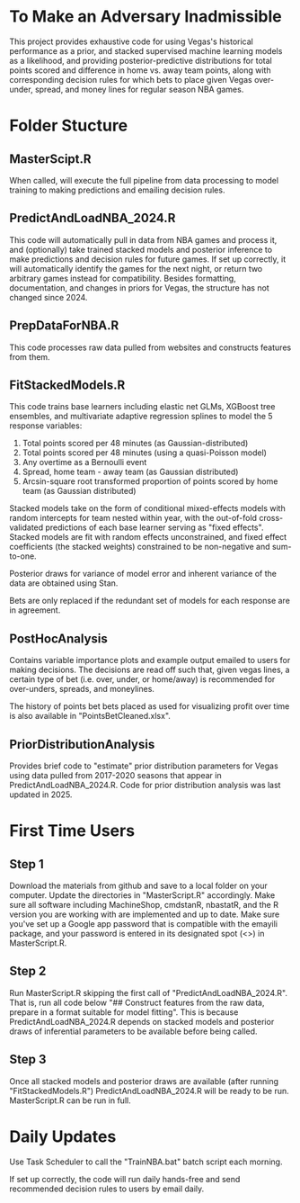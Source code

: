 # To Make an Adversary Inadmissible 
This project provides exhaustive code for using Vegas's historical performance as a prior, and stacked supervised machine learning models as a likelihood, and providing posterior-predictive distributions for total points scored and difference in home vs. away team points, along with corresponding decision rules for which bets to place given Vegas over-under, spread, and money lines for regular season NBA games.

# Folder Stucture

## MasterScipt.R 
When called, will execute the full pipeline from data processing to model training to making predictions and emailing decision rules. 

## PredictAndLoadNBA_2024.R
This code will automatically pull in data from NBA games and process it, and (optionally) take trained stacked models and posterior inference to make predictions and decision rules for future games. If set up correctly, it will automatically identify the games for the next night, or return two arbitrary games instead for compatibility. Besides formatting, documentation, and changes in priors for Vegas, the structure has not changed since 2024. 

## PrepDataForNBA.R
This code processes raw data pulled from websites and constructs features from them.

## FitStackedModels.R
This code trains base learners including elastic net GLMs, XGBoost tree ensembles, and multivariate adaptive regression splines to model the 5 response variables:
1) Total points scored per 48 minutes (as Gaussian-distributed)
2) Total points scored per 48 minutes (using a quasi-Poisson model)
3) Any overtime as a Bernoulli event 
4) Spread, home team - away team (as Gaussian distributed)
5) Arcsin-square root transformed proportion of points scored by home team (as Gaussian distributed)

Stacked models take on the form of conditional mixed-effects models with random intercepts for team nested within year, with the out-of-fold cross-validated predictions of each base learner serving as "fixed effects". Stacked models are fit with random effects unconstrained, and fixed effect coefficients (the stacked weights) constrained to be non-negative and sum-to-one.

Posterior draws for variance of model error and inherent variance of the data are obtained using Stan.

Bets are only replaced if the redundant set of models for each response are in agreement.

## PostHocAnalysis

Contains variable importance plots and example output emailed to users for making decisions. The decisions are read off such that, given vegas lines, a certain type of bet (i.e. over, under, or home/away) is recommended for over-unders, spreads, and moneylines.

The history of points bet bets placed as used for visualizing profit over time is also available in "PointsBetCleaned.xlsx". 

## PriorDistributionAnalysis

Provides brief code to "estimate" prior distribution parameters for Vegas using data pulled from 2017-2020 seasons that appear in PredictAndLoadNBA_2024.R. Code for prior distribution analysis was last updated in 2025.

# First Time Users

## Step 1
Download the materials from github and save to a local folder on your computer. Update the directories in "MasterScript.R" accordingly. Make sure all software including MachineShop, cmdstanR, nbastatR, and the R version you are working with are implemented and up to date. Make sure you've set up a Google app password that is compatible with the emayili package, and your password is entered in its designated spot (<>) in MasterScript.R. 

## Step 2
Run MasterScript.R skipping the first call of "PredictAndLoadNBA_2024.R". That is, run all code below "## Construct features from the raw data, prepare in a format suitable for model fitting". This is because PredictAndLoadNBA_2024.R depends on stacked models and posterior draws of inferential parameters to be available before being called.

## Step 3
Once all stacked models and posterior draws are available (after running "FitStackedModels.R") PredictAndLoadNBA_2024.R will be ready to be run. MasterScript.R can be run in full.

# Daily Updates

Use Task Scheduler to call the "TrainNBA.bat" batch script each morning. 

If set up correctly, the code will run daily hands-free and send recommended decision rules to users by email daily. 
